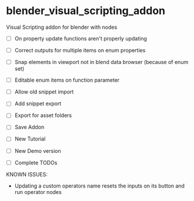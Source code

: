 # blender_visual_scripting_addon
Visual Scripting addon for blender with nodes

- [ ] On property update functions aren't properly updating

- [ ] Correct outputs for multiple items on enum properties
- [ ] Snap elements in viewport not in blend data browser (because of enum set)
- [ ] Editable enum items on function parameter

- [ ] Allow old snippet import
- [ ] Add snippet export

- [ ] Export for asset folders
- [ ] Save Addon

- [ ] New Tutorial
- [ ] New Demo version

- [ ] Complete TODOs





KNOWN ISSUES:

- Updating a custom operators name resets the inputs on its button and run operator nodes